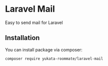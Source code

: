 # Laravel Mail

Easy to send mail for Laravel

## Installation

You can install package via composer:

```
composer require yukata-roommate/laravel-mail
```
